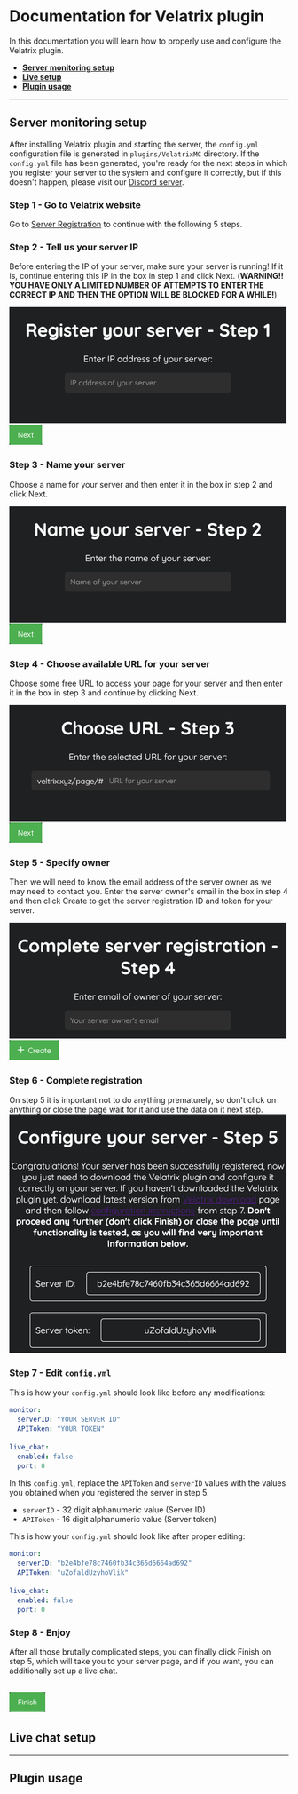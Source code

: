 # Documentation for Velatrix plugin

In this documentation you will learn how to properly use and configure the Velatrix plugin.

- [**Server monitoring setup**](#server-monitoring-setup)
- [**Live setup**](#live-chat-setup)
- [**Plugin usage**](#plugin-usage)

---

## Server monitoring setup

After installing Velatrix plugin and starting the server, the `config.yml` configuration file is generated in `plugins/VelatrixMC` directory. If the `config.yml` file has been generated, you're ready for the next steps in which you register your server to the system and configure it correctly, but if this doesn't happen, please visit our [Discord server](https://discord.gg/X6tH34vC5X).

### Step 1 - Go to Velatrix website
Go to [Server Registration](https://velatrix.xyz/create/) to continue with the following 5 steps.

### Step 2 - Tell us your server IP
Before entering the IP of your server, make sure your server is running! If it is, continue entering this IP in the box in step 1 and click Next. (**WARNING!! YOU HAVE ONLY A LIMITED NUMBER OF ATTEMPTS TO ENTER THE CORRECT IP AND THEN THE OPTION WILL BE BLOCKED FOR A WHILE!**)

![](./assets/STEP1.png) ![](./assets/NEXT.png)

### Step 3 - Name your server
Choose a name for your server and then enter it in the box in step 2 and click Next.

![](./assets/STEP2.png) ![](./assets/NEXT.png)

### Step 4 - Choose available URL for your server
Choose some free URL to access your page for your server and then enter it in the box in step 3 and continue by clicking Next.

![](./assets/STEP3.png) ![](./assets/NEXT.png)

### Step 5 - Specify owner
Then we will need to know the email address of the server owner as we may need to contact you. Enter the server owner's email in the box in step 4 and then click Create to get the server registration ID and token for your server.

![](./assets/STEP4.png) ![](./assets/CREATE.png)

### Step 6 - Complete registration
On step 5 it is important not to do anything prematurely, so don't click on anything or close the page wait for it and use the data on it next step.
![](./assets/STEP5.png)

### Step 7  - Edit `config.yml`
This is how your `config.yml` should look like before any modifications:

```yaml
monitor:
  serverID: "YOUR SERVER ID"
  APIToken: "YOUR TOKEN"

live_chat:
  enabled: false
  port: 0
```
In this `config.yml`, replace the `APIToken` and `serverID` values with the values you obtained when you registered the server in step 5.
- `serverID` - 32 digit alphanumeric value (Server ID)
- `APIToken` - 16 digit alphanumeric value (Server token)

This is how your `config.yml` should look like after proper editing:

```yaml
monitor:
  serverID: "b2e4bfe78c7460fb34c365d6664ad692"
  APIToken: "uZofaldUzyhoVlik"

live_chat:
  enabled: false
  port: 0
```

### Step 8 - Enjoy
After all those brutally complicated steps, you can finally click Finish on step 5, which will take you to your server page, and if you want, you can additionally set up a live chat.

![](./assets/FINISH.png)
---

## Live chat setup

---

## Plugin usage